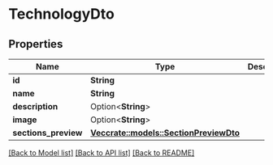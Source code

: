 # TechnologyDto

## Properties

Name | Type | Description | Notes
------------ | ------------- | ------------- | -------------
**id** | **String** |  | 
**name** | **String** |  | 
**description** | Option<**String**> |  | [optional]
**image** | Option<**String**> |  | [optional]
**sections_preview** | [**Vec<crate::models::SectionPreviewDto>**](SectionPreviewDto.md) |  | 

[[Back to Model list]](../README.md#documentation-for-models) [[Back to API list]](../README.md#documentation-for-api-endpoints) [[Back to README]](../README.md)


